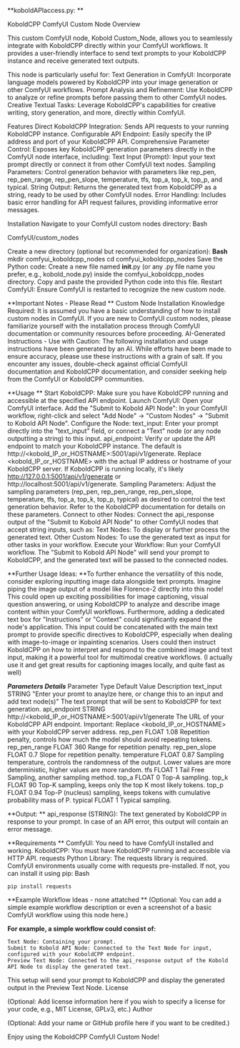 **koboldAPIaccess.py: **

KoboldCPP ComfyUI Custom Node
Overview

This custom ComfyUI node, Kobold Custom_Node, allows you to seamlessly integrate with KoboldCPP directly within your ComfyUI workflows. It provides a user-friendly interface to send text prompts to your KoboldCPP instance and receive generated text outputs.

This node is particularly useful for:
    Text Generation in ComfyUI: Incorporate language models powered by KoboldCPP into your image generation or other ComfyUI workflows.
    Prompt Analysis and Refinement: Use KoboldCPP to analyze or refine prompts before passing them to other ComfyUI nodes.
    Creative Textual Tasks: Leverage KoboldCPP's capabilities for creative writing, story generation, and more, directly within ComfyUI.

Features
    Direct KoboldCPP Integration: Sends API requests to your running KoboldCPP instance.
    Configurable API Endpoint: Easily specify the IP address and port of your KoboldCPP API.
    Comprehensive Parameter Control: Exposes key KoboldCPP generation parameters directly in the ComfyUI node interface, including:
        Text Input (Prompt): Input your text prompt directly or connect it from other ComfyUI text nodes.
        Sampling Parameters: Control generation behavior with parameters like rep_pen, rep_pen_range, rep_pen_slope, temperature, tfs, top_a, top_k, top_p, and typical.
    String Output: Returns the generated text from KoboldCPP as a string, ready to be used by other ComfyUI nodes.
    Error Handling: Includes basic error handling for API request failures, providing informative error messages.

Installation
    Navigate to your ComfyUI custom nodes directory:
    Bash

ComfyUI/custom_nodes

Create a new directory (optional but recommended for organization):
**Bash**
    mkdir comfyui_koboldcpp_nodes
    cd comfyui_koboldcpp_nodes
    Save the Python code:
        Create a new file named __init__.py (or any .py file name you prefer, e.g., kobold_node.py) inside the comfyui_koboldcpp_nodes directory.
        Copy and paste the provided Python code into this file.
    Restart ComfyUI: Ensure ComfyUI is restarted to recognize the new custom node.

**Important Notes - Please Read
**
Custom Node Installation Knowledge Required: It is assumed you have a basic understanding of how to install custom nodes in ComfyUI. If you are new to ComfyUI custom nodes, please familiarize yourself with the installation process through ComfyUI documentation or community resources before proceeding.
AI-Generated Instructions - Use with Caution: The following installation and usage instructions have been generated by an AI. While efforts have been made to ensure accuracy, please use these instructions with a grain of salt. If you encounter any issues, double-check against official ComfyUI documentation and KoboldCPP documentation, and consider seeking help from the ComfyUI or KoboldCPP communities.

**Usage
**
 Start KoboldCPP: Make sure you have KoboldCPP running and accessible at the specified API endpoint.
    Launch ComfyUI: Open your ComfyUI interface.
    Add the "Submit to Kobold API Node": In your ComfyUI workflow, right-click and select "Add Node" -> "Custom Nodes" -> "Submit to Kobold API Node".
    Configure the Node:
        text_input: Enter your prompt directly into the "text_input" field, or connect a "Text" node (or any node outputting a string) to this input.
        api_endpoint: Verify or update the API endpoint to match your KoboldCPP instance. The default is http://<kobold_IP_or_HOSTNAME>:5001/api/v1/generate. Replace <kobold_IP_or_HOSTNAME> with the actual IP address or hostname of your KoboldCPP server. If KoboldCPP is running locally, it's likely http://127.0.0.1:5001/api/v1/generate or http://localhost:5001/api/v1/generate.
        Sampling Parameters: Adjust the sampling parameters (rep_pen, rep_pen_range, rep_pen_slope, temperature, tfs, top_a, top_k, top_p, typical) as desired to control the text generation behavior. Refer to the KoboldCPP documentation for details on these parameters.
    Connect to other Nodes: Connect the api_response output of the "Submit to Kobold API Node" to other ComfyUI nodes that accept string inputs, such as:
        Text Nodes: To display or further process the generated text.
        Other Custom Nodes: To use the generated text as input for other tasks in your workflow.
    Execute your Workflow: Run your ComfyUI workflow. The "Submit to Kobold API Node" will send your prompt to KoboldCPP, and the generated text will be passed to the connected nodes.

**Further Usage Ideas:
**To further enhance the versatility of this node, consider exploring inputting image data alongside text prompts.  Imagine piping the image output of a model like Florence-2 directly into this node!  This could open up exciting possibilities for image captioning, visual question answering, or using KoboldCPP to analyze and describe image content within your ComfyUI workflows.  Furthermore, adding a dedicated text box for "Instructions" or "Context" could significantly expand the node's application.  This input could be concatenated with the main text prompt to provide specific directives to KoboldCPP, especially when dealing with image-to-image or inpainting scenarios.  Users could then instruct KoboldCPP on how to interpret and respond to the combined image and text input, making it a powerful tool for multimodal creative workflows.  (I actually use it and get great results for captioning images locally, and quite fast as well)


**_Parameters Details_**
Parameter	Type	Default Value	Description
text_input	STRING	"Enter your promt to anaylze here, or change this to an input and add text node(s)"	The text prompt that will be sent to KoboldCPP for text generation.
api_endpoint	STRING	http://<kobold_IP_or_HOSTNAME>:5001/api/v1/generate	The URL of your KoboldCPP API endpoint. Important: Replace <kobold_IP_or_HOSTNAME> with your KoboldCPP server address.
rep_pen	FLOAT	1.08	Repetition penalty, controls how much the model should avoid repeating tokens.
rep_pen_range	FLOAT	360	Range for repetition penalty.
rep_pen_slope	FLOAT	0.7	Slope for repetition penalty.
temperature	FLOAT	0.87	Sampling temperature, controls the randomness of the output. Lower values are more deterministic, higher values are more random.
tfs	FLOAT	1	Tail Free Sampling, another sampling method.
top_a	FLOAT	0	Top-A sampling.
top_k	FLOAT	90	Top-K sampling, keeps only the top K most likely tokens.
top_p	FLOAT	0.94	Top-P (nucleus) sampling, keeps tokens with cumulative probability mass of P.
typical	FLOAT	1	Typical sampling.

**Output:
**
    api_response (STRING): The text generated by KoboldCPP in response to your prompt. In case of an API error, this output will contain an error message.

**Requirements
**
    ComfyUI: You need to have ComfyUI installed and working.
    KoboldCPP: You must have KoboldCPP running and accessible via HTTP API.
    requests Python Library: The requests library is required. ComfyUI environments usually come with requests pre-installed. If not, you can install it using pip:
    Bash

    pip install requests

**Example Workflow Ideas - none attatched
**
(Optional: You can add a simple example workflow description or even a screenshot of a basic ComfyUI workflow using this node here.)

**For example, a simple workflow could consist of:**

    Text Node: Containing your prompt.
    Submit to Kobold API Node: Connected to the Text Node for input, configured with your KoboldCPP endpoint.
    Preview Text Node: Connected to the api_response output of the Kobold API Node to display the generated text.

This setup will send your prompt to KoboldCPP and display the generated output in the Preview Text Node.
License

(Optional: Add license information here if you wish to specify a license for your code, e.g., MIT License, GPLv3, etc.)
Author

(Optional: Add your name or GitHub profile here if you want to be credited.)

Enjoy using the KoboldCPP ComfyUI Custom Node!
